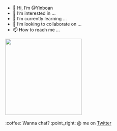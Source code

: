 - 👋 Hi, I’m @Yinboan
- 👀 I’m interested in ...
- 🌱 I’m currently learning ...
- 💞️ I’m looking to collaborate on ...
- 📫 How to reach me ...

<img src="https://i.imgur.com/kdKhgx6.gif" width="240px" align="center">
<br><br>:coffee: Wanna chat? :point_right: @ me on <a href="https://twitter.com/Hi_Yin66">Twitter</a>
<!---
Yinboan/Yinboan is a ✨ special ✨ repository because its `README.md` (this file) appears on your GitHub profile.
You can click the Preview link to take a look at your changes.
--->
